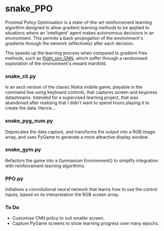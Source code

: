 # snake_PPO

Proximal Policy Optimisation is a state-of-the-art reinforcement learning algorithm designed to allow gradient learning methods to be applied to situations where an 'intelligent' agent makes autonomous decisions in an environment.  This permits a back-propogation of the environment's gradients through the network (effectively) after each decision.  

This speeds up the learning process when compared to gradient-free methods, such as <a href="https://github.com/colurw/flight_sim_GNN" title="colurw/flight_sim_GNN">flight_sim_GNN</a>, which suffer through a randomised exploration of the environment's reward manifold.  

### snake_cli.py
Is an ascii version of the classic Nokia mobile game, playable in the command line using keyboard controls, that captures screen and keypress datastreams.  Intended for a supervised learning project, that was abandoned after realising that I didn't want to spend hours playing it to create the data.  Hence...

### snake_pyg_num.py
Deprecates the data capture, and transforms the output into a RGB image array, and uses PyGame to generate a more attractive display window.

### snake_gym.py
Refactors the game into a Gymnasium Environment() to simplify integration with reinforcement learning algorithms.

### PPO.py
Initialises a convolutional neural network that learns how to use the control inputs, based on its interpretation the RGB screen array.

### To Do
* Customise CNN policy to suit smaller screen.
* Capture PyGame screens to show learning progress over many epochs.
